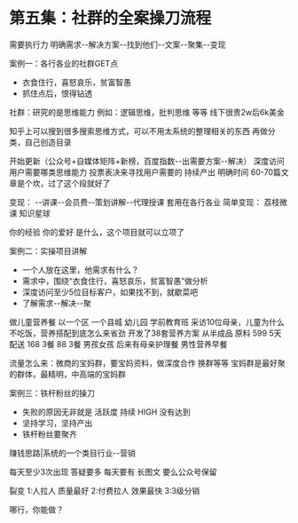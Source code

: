 
# 第五集：社群的全案操刀流程

需要执行力
明确需求--解决方案--找到他们--文案--聚集--变现

案例一：各行各业的社群GET点

* 衣食住行，喜怒哀乐，贫富智愚
* 抓住点后，恨得钻透

社群：研究的是思维能力 例如：逻辑思维，批判思维 等等  线下很贵2w后6k美金

知乎上可以搜到很多搜索思维方式，可以不用太系统的整理相关的东西
再做分类，自己创造目录

开始更新（公众号+自媒体矩阵+新榜，百度指数--出需要方案--解决）
深度访问用户需要哪类思维能力 投票表决来寻找用户需要的
持续产出 明确时间 60-70篇文章是个坎，过了这个段就好了

变现：
--讲课--会员费--策划讲解--代理授课 套用在各行各业
简单变现：
荔枝微课 知识星球

你的经验 你的爱好 是什么，这个项目就可以立项了

案例二：实操项目讲解

* 一个人放在这里，他需求有什么？
* 需求中，围绕“衣食住行，喜怒哀乐，贫富智愚”做分析
* 深度访问至少5位目标客户，如果找不到，就歇菜吧
* 了解需求--解决--聚

做儿童营养餐 以一个区 一个县城 幼儿园 学前教育班
采访10位母亲，儿童为什么不吃饭，营养搭配到底怎么来省劲
开发了38套营养方案
从半成品 原料  599 5天配送  168 3餐  88 3餐 男孩女孩
后来有母亲护理餐 男性营养早餐

流量怎么来：微商的宝妈群，要宝妈资料，做深度合作 换群等等
宝妈群是最好聚的群体，最精明，中高端的宝妈群

案例三：铁杆粉丝的操刀

* 失败的原因无非就是 活跃度 持续 HIGH 没有达到
* 坚持学习，坚持产出
* 铁杆粉丝要聚齐

赚钱思路|系统的一个类目行业--营销

每天至少3次出现 答疑要多 每天要有 长图文 要么公众号保留

裂变
1:人拉人 质量最好
2:付费拉人 效果最快
3:3级分销

哪行，你能做？